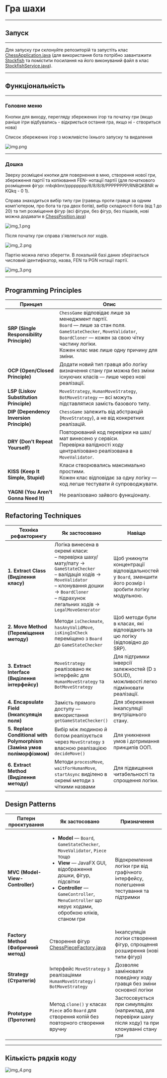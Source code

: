 # Гра шахи

---

## Запуск

---

Для запуску гри склонуйте репозиторій та запустіть клас [ChessApplication.java](src/main/java/com/bbm/chessjavafx/ChessApplication.java) (для використання бота потрібно завантажити [Stockfish](https://stockfishchess.org/download/) та помістити посилання на його виконуваний файл в клас [StockfishService.java](src/main/java/com/bbm/chessjavafx/services/StockfishService.java)).

---

## Функціональність

---

### Головне меню

Кнопки для виходу, перегляду збережених ігор та початку гри (якщо раніше ігри відбувались - відкриється остання гра, якщо ні - створиться нова)

Список збережених ігор з можливістю їхнього запуску та видалення

![img.png](images/img.png)

---

### Дошка

Зверху розміщені кнопки для повернення в мню, створення нової гри, збереження партії та копіювання FEN- нотації партії (для початкового розміщення фігур: rnbqkbnr/pppppppp/8/8/8/8/PPPPPPPP/RNBQKBNR w KQkq - 0 1).

Справа знаходиться вибір типу гри (гравець проти гравця за одним комп'ютером, про бота та гра двох ботів), вибір складності бота (від 1 до 20) та тип розміщення фігур (всі фігури, без фігур, без пішаків, нові можна додавати в [ChessPosition.java](src/main/java/com/bbm/chessjavafx/model/game/ChessPosition.java))

![img_1.png](images/img_1.png)

Після початку гри справа з'являється лог ходів.

![img_2.png](images/img_2.png)

Партію можна легко зберегти. В локальній базі даних зберігається числовий ідентифікатор, назва, FEN та PGN нотації партії.

![img_3.png](images/img_3.png)

---

## Programming Principles

| Принцип                                   | Опис                                                                                                                                                                                                                          |
|-------------------------------------------|-------------------------------------------------------------------------------------------------------------------------------------------------------------------------------------------------------------------------------|
| **SRP (Single Responsibility Principle)** | `ChessGame` відповідає лише за менеджмент партії.<br>`Board` — лише за стан поля.<br>`GameStateChecker`, `MoveValidator`, `BoardCloner` — кожен за свою чітку частину логіки.<br> Кожен клас має лише одну причину для зміни. |
| **OCP (Open/Closed Principle)**           | Додати новий тип гравця або логіку визначення стану гри можна без зміни існуючих класів — лише через нові реалізації.                                                                                                         |
| **LSP (Liskov Substitution Principle)**   | `MoveStrategy`, `HumanMoveStrategy`, `BotMoveStrategy` — всі можуть підставлятися замість базового типу.                                                                                                                      |
| **DIP (Dependency Inversion Principle)**  | `ChessGame` залежить від абстракцій (`MoveStrategy`), а не від конкретних реалізацій.                                                                                                                                         |
| **DRY (Don’t Repeat Yourself)**           | Повторюваний код перевірки на шах/мат винесено у сервіси.<br>Перевірка валідності ходу централізовано реалізована в `MoveValidator`.                                                                                          |
| **KISS (Keep It Simple, Stupid)**         | Класи створювались максимально простими. <br>Кожен клас відповідає за одну логіку — код легше тестувати й супроводжувати.                                                                                                     |
| **YAGNI (You Aren’t Gonna Need It)**      | Не реалізовано зайвого функціоналу.                                                                                                                                                                                           |

## Refactoring Techniques

| Техніка рефакторингу | Як застосовано                                                                                                                                                                                                         | Навіщо |
|----------------------|------------------------------------------------------------------------------------------------------------------------------------------------------------------------------------------------------------------------|--------|
| **1. Extract Class (Виділення класу)** | Логіка винесена в окремі класи:<br>– перевірка шаху/мату/пату → `GameStateChecker`<br>– валідація ходів → `MoveValidator`<br>– клонування дошки → `BoardCloner`<br>– підрахунок легальних ходів → `LegalMoveGenerator` | Щоб уникнути концентрації відповідальностей у `Board`, зменшити його розмір і зробити логіку модульною. |
| **2. Move Method (Переміщення методу)** | Методи `isCheckmate`, `hasAnyValidMove`, `isKingInCheck` переміщено з `Board` до `GameStateChecker`                                                                                                                    | Щоб методи були в класах, які відповідають за цю логіку (відповідно до SRP). |
| **3. Extract Interface (Виділення інтерфейсу)** | `MoveStrategy` реалізовано як інтерфейс для `HumanMoveStrategy` та `BotMoveStrategy`                                                                                                                                   | Для підтримки інверсії залежностей (D з SOLID), можливості легко підмінювати реалізації. |
| **4. Encapsulate Field (Інкапсуляція поля)** | Замість прямого доступу — використання `getGameStateChecker()`                                                                                                                                                         | Для збереження інкапсуляції внутрішнього стану. |
| **5. Replace Conditional with Polymorphism (Заміна умов поліморфізмом)** | Вибір між людиною й ботом реалізується через `MoveStrategy` з власною реалізацією `decideMove()`                                                                                                                       | Для уникнення умов і дотримання принципів ООП. |
| **6. Extract Method (Виділення методу)** | Методи `processMove`, `waitForHumanMove`, `startAsync` виділено в окремі методи з чіткими назвами                                                                                                                      | Для підвищення читабельності та спрощення логіки. |

## Design Patterns

| Патерн проєктування | Як застосовано                                                                                                                                                                                                                                                        | Призначення                                                                                          |
|---------------------|-----------------------------------------------------------------------------------------------------------------------------------------------------------------------------------------------------------------------------------------------------------------------|------------------------------------------------------------------------------------------------------|
| **MVC (Model-View-Controller)** | <ul><li>**Model** — `Board`, `GameStateChecker`, `MoveValidator`, `Piece` тощо</li><li>**View** — JavaFX GUI, відображення дошки, фігур, підсвітки</li><li>**Controller** — `GameController`, `MenuController` що керує ходами, обробкою кліків, станом гри</li></ul> | Відокремлення логіки гри від графічного інтерфейсу, полегшення тестування та підтримки               |
| **Factory Method (Фабричний метод)** | Створення фігур [ChessPieceFactory.java](src/main/java/com/bbm/chessjavafx/model/pieces/ChessPieceFactory.java)                                                                                                                                                                                                                                                      | Інкапсуляція логіки створення фігур, спрощення розширення (нові типи фігур)                          |
| **Strategy (Стратегія)** | Інтерфейс `MoveStrategy` з реалізаціями `HumanMoveStrategy` і `BotMoveStrategy`                                                                                                                                                                                       | Дозволяє замінювати поведінку ходу гравця без зміни основної логіки                                  |
| **Prototype (Прототип)** | Метод `clone()` у класах `Piece` або `Board` для створення копій без повторного створення вручну                                                                                                                                                                      | Застосовується при симуляціях (наприклад, для перевірки шаху після ходу) та при клонуванні стану гри |

---

## Кількість рядків коду

![img_4.png](images/img_4.png)